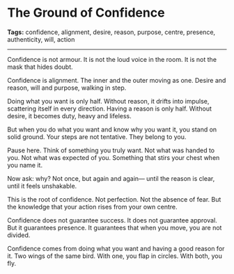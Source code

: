 # The Ground of Confidence

**Tags:** confidence, alignment, desire, reason, purpose, centre, presence, authenticity, will, action

---

Confidence is not armour.
It is not the loud voice in the room.
It is not the mask that hides doubt.

Confidence is alignment.
The inner and the outer moving as one.
Desire and reason,
will and purpose,
walking in step.

Doing what you want is only half.
Without reason, it drifts into impulse,
scattering itself in every direction.
Having a reason is only half.
Without desire, it becomes duty,
heavy and lifeless.

But when you do what you want
and know why you want it,
you stand on solid ground.
Your steps are not tentative.
They belong to you.

Pause here.
Think of something you truly want.
Not what was handed to you.
Not what was expected of you.
Something that stirs your chest when you name it.

Now ask: why?
Not once, but again and again—
until the reason is clear,
until it feels unshakable.

This is the root of confidence.
Not perfection.
Not the absence of fear.
But the knowledge that your action rises
from your own centre.

Confidence does not guarantee success.
It does not guarantee approval.
But it guarantees presence.
It guarantees that when you move,
you are not divided.

Confidence comes from doing what you want
and having a good reason for it.
Two wings of the same bird.
With one, you flap in circles.
With both, you fly.

